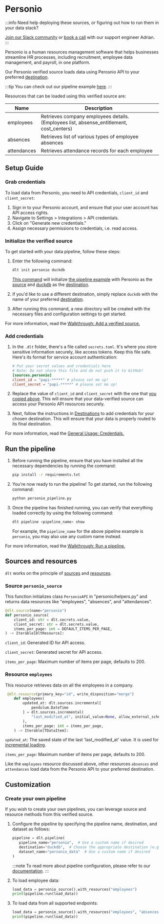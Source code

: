 # Personio

:::info Need help deploying these sources, or figuring out how to run them in your data stack?

[Join our Slack community](https://join.slack.com/t/dlthub-community/shared_invite/zt-1n5193dbq-rCBmJ6p~ckpSFK4hCF2dYA)
or [book a call](https://calendar.app.google/kiLhuMsWKpZUpfho6) with our support engineer Adrian.
:::

Personio is a human resources management software that helps businesses streamline HR processes,
including recruitment, employee data management, and payroll, in one platform.

Our Personio verified source loads data using Perosnio API to your preferred
[destination](../destinations).

:::tip 
You can check out our pipeline example [here](https://github.com/dlt-hub/verified-sources/blob/master/sources/personio_pipeline.py). 
:::

Resources that can be loaded using this verified source are:

| Name        | Description                                                                              |
|-------------|------------------------------------------------------------------------------------------|
| employees   | Retrieves company employees details. (Employees list, absense_entitlement, cost_centers) |
| absences    | Retrieves list of various types of employee absences                                     |
| attendances | Retrieves attendance records for each employee                                           |

## Setup Guide

### Grab credentials

To load data from Personio, you need to API credentials, `client_id` and `client_secret`:

1. Sign in to your Personio account, and ensure that your user account has API access rights.
1. Navigate to Settings > Integrations > API credentials.
1. Click on "Generate new credentials."
1. Assign necessary permissions to credentials, i.e. read access.

### Initialize the verified source

To get started with your data pipeline, follow these steps:

1. Enter the following command:

   ```bash
   dlt init personio duckdb
   ```

   [This command](../../reference/command-line-interface) will initialize
   [the pipeline example](https://github.com/dlt-hub/verified-sources/blob/master/sources/personio_pipeline.py)
   with Personio as the [source](../../general-usage/source) and [duckdb](../destinations/duckdb.md)
   as the [destination](../destinations).

1. If you'd like to use a different destination, simply replace `duckdb` with the name of your
   preferred [destination](../destinations).

1. After running this command, a new directory will be created with the necessary files and
   configuration settings to get started.

For more information, read the
[Walkthrough: Add a verified source.](../../walkthroughs/add-a-verified-source)

### Add credentials

1. In the `.dlt` folder, there's a file called `secrets.toml`. It's where you store sensitive
   information securely, like access tokens. Keep this file safe. Here's its format for service
   account authentication:

   ```toml
   # Put your secret values and credentials here
   # Note: Do not share this file and do not push it to GitHub!
   [sources.personio]
   client_id = "papi-*****" # please set me up!
   client_secret = "papi-*****" # please set me up!
   ```

1. Replace the value of `client_id` and `client_secret` with the one that
   [you copied above](#grab-credentials). This will ensure that your data-verified source can access
   your Personio API resources securely.

1. Next, follow the instructions in [Destinations](../destinations/duckdb) to add credentials for
   your chosen destination. This will ensure that your data is properly routed to its final
   destination.

For more information, read the [General Usage: Credentials.](../../general-usage/credentials)

## Run the pipeline

1. Before running the pipeline, ensure that you have installed all the necessary dependencies by
   running the command:
   ```bash
   pip install -r requirements.txt
   ```
1. You're now ready to run the pipeline! To get started, run the following command:
   ```bash
   python personio_pipeline.py
   ```
1. Once the pipeline has finished running, you can verify that everything loaded correctly by using
   the following command:
   ```bash
   dlt pipeline <pipeline_name> show
   ```
   For example, the `pipeline_name` for the above pipeline example is `personio`, you may also use
   any custom name instead.

For more information, read the [Walkthrough: Run a pipeline.](../../walkthroughs/run-a-pipeline)

## Sources and resources

`dlt` works on the principle of [sources](../../general-usage/source) and
[resources](../../general-usage/resource).

### Source `personio_source`

This function initializes class `PersonioAPI` in "personio/helpers.py" and returns data resources
like "employees", "absences", and "attendances".

```python
@dlt.source(name="personio")
def personio_source(
    client_id: str = dlt.secrets.value,
    client_secret: str = dlt.secrets.value,
    items_per_page: int = DEFAULT_ITEMS_PER_PAGE,
) -> Iterable[DltResource]:
```

`client_id`: Generated ID for API access.

`client_secret`: Generated secret for API access.

`items_per_page`: Maximum number of items per page, defaults to 200.

### Resource `employees`

This resource retrieves data on all the employees in a company.

```python
 @dlt.resource(primary_key="id", write_disposition="merge")
    def employees(
        updated_at: dlt.sources.incremental[
            pendulum.DateTime
        ] = dlt.sources.incremental(
            "last_modified_at", initial_value=None, allow_external_schedulers=True
        ),
        items_per_page: int = items_per_page,
    ) -> Iterable[TDataItem]:
```

`updated_at`: The saved state of the last 'last_modified_at' value. It is used for
[incremental loading](../../general-usage/incremental-loading).

`items_per_page`: Maximum number of items per page, defaults to 200.

Like the `employees` resource discussed above, other resources `absences` and `attendances` load
data from the Personio API to your preferred destination.

## Customization

### Create your own pipeline

If you wish to create your own pipelines, you can leverage source and resource methods from this
verified source.

1. Configure the pipeline by specifying the pipeline name, destination, and dataset as follows:

   ```python
   pipeline = dlt.pipeline(
      pipeline_name="personio",  # Use a custom name if desired
      destination="duckdb",  # Choose the appropriate destination (e.g., duckdb, redshift, post)
      dataset_name="personio_data"  # Use a custom name if desired
   )
   ```

   :::note 
   To read more about pipeline configuration, please refer to our [documentation](../../general-usage/pipeline). 
   :::

1. To load employee data:

   ```python
   load_data = personio_source().with_resources("employees")
   print(pipeline.run(load_data))
   ```

1. To load data from all supported endpoints:

   ```python
   load_data = personio_source().with_resources("employees", "absences", "attendances")
   print(pipeline.run(load_data))
   ```
